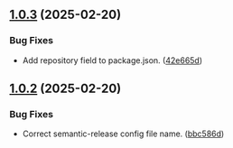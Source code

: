 ## [1.0.3](https://github.com/jimbojw/heartdb/compare/v1.0.2...v1.0.3) (2025-02-20)


### Bug Fixes

* Add repository field to package.json. ([42e665d](https://github.com/jimbojw/heartdb/commit/42e665d65f9540dee9e9d67267864b37b2188eaa))

## [1.0.2](https://github.com/jimbojw/heartdb/compare/v1.0.1...v1.0.2) (2025-02-20)


### Bug Fixes

* Correct semantic-release config file name. ([bbc586d](https://github.com/jimbojw/heartdb/commit/bbc586d70fcbef3fb101c1a06028df123b8cb9d2))
